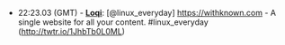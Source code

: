 * <a id="22:23.03">22:23.03 (GMT)</a> - __[Loqi](https://github.com/Loqi)__: [@linux_everyday] https://withknown.com - A single website for all your content.  #linux_everyday (http://twtr.io/1JhbTb0L0ML)
